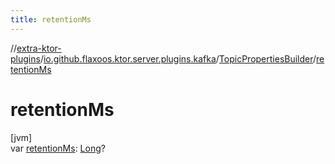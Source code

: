 ```yaml
---
title: retentionMs
---
```

//[extra-ktor-plugins](../../../index.md)/[io.github.flaxoos.ktor.server.plugins.kafka](../index.md)/[TopicPropertiesBuilder](index.md)/[retentionMs](retention-ms.md)



# retentionMs



[jvm]\
var [retentionMs](retention-ms.md): [Long](https://kotlinlang.org/api/latest/jvm/stdlib/kotlin/-long/index.md)?




